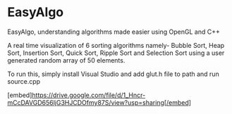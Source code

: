 # EasyAlgo
EasyAlgo, understanding algorithms made easier using OpenGL and C++

A real time visualization of 6 sorting algorithms namely- Bubble Sort, Heap Sort, Insertion Sort, Quick Sort, Ripple Sort and Selection Sort using a user generated random array of 50 elements.

To run this, simply install Visual Studio and add glut.h file to path and run source.cpp

[embed]https://drive.google.com/file/d/1_Hncr-mCcDAVGD656ljG3HJCDOfmy87S/view?usp=sharing[/embed]
